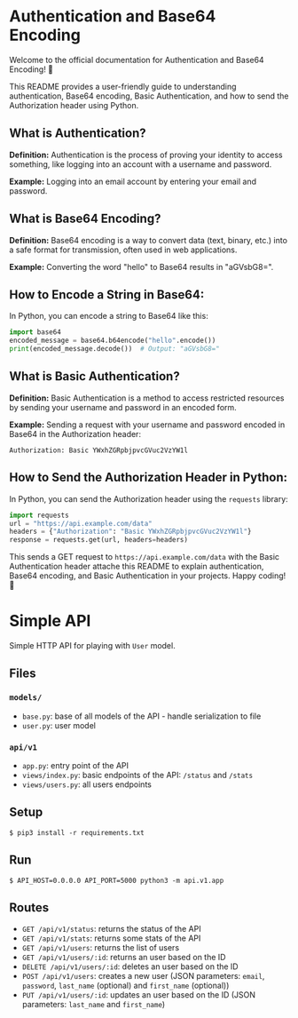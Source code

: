 
# Authentication and Base64 Encoding

Welcome to the official documentation for Authentication and Base64 Encoding! 🚀

This README provides a user-friendly guide to understanding authentication, Base64 encoding, Basic Authentication, and how to send the Authorization header using Python.

## What is Authentication?

**Definition:** Authentication is the process of proving your identity to access something, like logging into an account with a username and password.

**Example:** Logging into an email account by entering your email and password.

## What is Base64 Encoding?

**Definition:** Base64 encoding is a way to convert data (text, binary, etc.) into a safe format for transmission, often used in web applications.

**Example:** Converting the word "hello" to Base64 results in "aGVsbG8=".

## How to Encode a String in Base64:

In Python, you can encode a string to Base64 like this:

```python
import base64
encoded_message = base64.b64encode("hello".encode())
print(encoded_message.decode())  # Output: "aGVsbG8="
```

## What is Basic Authentication?

**Definition:** Basic Authentication is a method to access restricted resources by sending your username and password in an encoded form.

**Example:** Sending a request with your username and password encoded in Base64 in the Authorization header:

```
Authorization: Basic YWxhZGRpbjpvcGVuc2VzYW1l
```

## How to Send the Authorization Header in Python:

In Python, you can send the Authorization header using the `requests` library:

```python
import requests
url = "https://api.example.com/data"
headers = {"Authorization": "Basic YWxhZGRpbjpvcGVuc2VzYW1l"}
response = requests.get(url, headers=headers)
```

This sends a GET request to `https://api.example.com/data` with the Basic Authentication header attache this README to explain authentication, Base64 encoding, and Basic Authentication in your projects. Happy coding! 🎉

# Simple API

Simple HTTP API for playing with `User` model.


## Files

### `models/`

- `base.py`: base of all models of the API - handle serialization to file
- `user.py`: user model

### `api/v1`

- `app.py`: entry point of the API
- `views/index.py`: basic endpoints of the API: `/status` and `/stats`
- `views/users.py`: all users endpoints


## Setup

```
$ pip3 install -r requirements.txt
```


## Run

```
$ API_HOST=0.0.0.0 API_PORT=5000 python3 -m api.v1.app
```


## Routes

- `GET /api/v1/status`: returns the status of the API
- `GET /api/v1/stats`: returns some stats of the API
- `GET /api/v1/users`: returns the list of users
- `GET /api/v1/users/:id`: returns an user based on the ID
- `DELETE /api/v1/users/:id`: deletes an user based on the ID
- `POST /api/v1/users`: creates a new user (JSON parameters: `email`, `password`, `last_name` (optional) and `first_name` (optional))
- `PUT /api/v1/users/:id`: updates an user based on the ID (JSON parameters: `last_name` and `first_name`)
